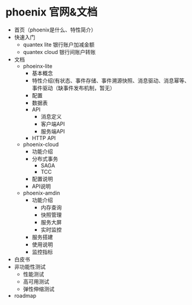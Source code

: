 # phoenix 官网&文档

- 首页（phoenix是什么、特性简介）
- 快速入门
    - quantex lite 银行账户加减金额
    - quantex cloud 银行间账户转账
- 文档
    - phoeinx-lite
        - 基本概念
        - 特性介绍(有状态、事件存储、事件溯源快照、消息驱动、消息幂等、事件驱动（缺事件发布机制，暂无）
        - 配置
        - 数据表
        - API
            - 消息定义
            - 客户端API
            - 服务端API
        - HTTP API
    - phoenix-cloud
        - 功能介绍
        - 分布式事务
            - SAGA
            - TCC
        - 配置说明
        - API说明
    - phoenix-amdin
        - 功能介绍
            - 内存查询
            - 快照管理
            - 服务大屏
            - 实时监控
        - 服务搭建
        - 使用说明
        - 监控指标
- 白皮书
- 非功能性测试
  - 性能测试
  - 高可用测试
  - 弹性伸缩测试
- roadmap